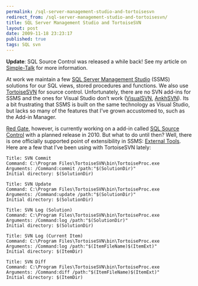 ```yaml
---
permalink: /sql-server-management-studio-and-tortoisesvn
redirect_from: /sql-server-management-studio-and-tortoisesvn/
title: SQL Server Management Studio and TortoiseSVN 
layout: post
date: 2009-11-18 23:23:17
published: true
tags: SQL svn
---
```



**Update**: SQL Source Control was released a while back! See my article on [Simple-Talk](http://www.simple-talk.com/sql/sql-tools/sql-source-control---no-more-database-development-without-it/) for more information.

At work we maintain a few [SQL Server Management Studio](http://msdn.microsoft.com/en-us/library/ms174173.aspx) (SSMS) solutions for our SQL views, stored procedures and functions. We also use [TortoiseSVN](http://tortoisesvn.tigris.org/) for source control. Unfortunately, there are no SVN add-ins for SSMS and the ones for Visual Studio don’t work ([VisualSVN](http://www.visualsvn.com/visualsvn/), [AnkhSVN](http://ankhsvn.open.collab.net/)). Its a bit frustrating that SSMS is built on the same technology as Visual Studio, but lacks so many of the features that I’ve grown accustomed to, such as the Add-in Manager.

[Red Gate](http://www.red-gate.com/), however, is currently working on a add-in called [SQL Source Control](http://www.red-gate.com/products/SQL_Source_Control/) with a planned release in 2010. But what to do until then? Well, there is one officially supported point of extensibility in SSMS: [External Tools](http://msdn.microsoft.com/en-us/library/ms177402.aspx). Here are a few that I’ve been using with TortoiseSVN lately:

    Title: SVN Commit  
    Command: C:\Program Files\TortoiseSVN\bin\TortoiseProc.exe  
    Arguments: /Command:commit /path:"$(SolutionDir)"
    Initial directory: $(SolutionDir)

    Title: SVN Update  
    Command: C:\Program Files\TortoiseSVN\bin\TortoiseProc.exe  
    Arguments: /Command:update /path:"$(SolutionDir)"  
    Initial directory: $(SolutionDir)

    Title: SVN Log (Solution)  
    Command: C:\Program Files\TortoiseSVN\bin\TortoiseProc.exe  
    Arguments: /Command:log /path:"$(SolutionDir)"
    Initial directory: $(SolutionDir)

    Title: SVN Log (Current Item)  
    Command: C:\Program Files\TortoiseSVN\bin\TortoiseProc.exe  
    Arguments: /Command:log /path:"$(ItemFileName)$(ItemExt)"  
    Initial directory: $(ItemDir)

    Title: SVN Diff  
    Command: C:\Program Files\TortoiseSVN\bin\TortoiseProc.exe  
    Arguments: /Command:diff /path:"$(ItemFileName)$(ItemExt)"  
    Initial directory: $(ItemDir)
